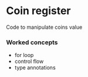 # Coin register

Code to manipulate coins value

### Worked concepts

* for loop
* control flow
* type annotations
